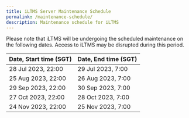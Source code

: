 ```yaml
---
title: iLTMS Server Maintenance Schedule
permalink: /maintenance-schedule/
description: Maintenance schedule for iLTMS
---
```

Please note that iLTMS will be undergoing the scheduled maintenance on the following dates. Access to iLTMS may be disrupted during this period. 



|Date, Start time (SGT)	|Date, End time (SGT)| 
| -------- | -------- |
| 28 Jul 2023, 22:00	| 29 Jul 2023, 7:00 |
| 25 Aug 2023, 22:00 |	26 Aug 2023, 7:00 |
| 29 Sep 2023, 22:00	| 30 Sep 2023, 7:00 |
| 27 Oct 2023, 22:00 |	28 Oct 2023, 7:00 |
| 24 Nov 2023, 22:00 |	25 Nov 2023, 7:00 |